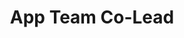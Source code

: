 ---
layout: member
weight: 50
name: Ricardo Rivera
title: App Team Co-Lead
img: /assets/images/members/RicardoR.jpg
email: rick_1924@outlook.com
status: alumni
year: 2020
alumni_position: A Random Location (Touring the world)
biography: >
  Ricardo Rivera is a senior physics student at UBC. His ambition is to pursue knowledge in fields of science and technology, and in the future, work on quantum computing. Ricardo forms part of UBC Envision where he integrates microcontrollers to beer processes and analyzes output data to make brewing better. He is currently developing an Android application that will (hopefully) allow control over the brew. In his free time, Ricardo enjoys the occasional tennis match, as well as reading all high fantasy books ever written.  
linkedin: https://www.linkedin.com/in/ricardo-rivera-cardoso-802917152/
---